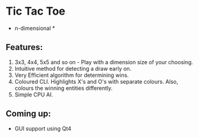 # Tic Tac Toe
* n-dimensional *

## Features:
1. 3x3, 4x4, 5x5 and so on - Play with a dimension size of your choosing.
2. Intuitive method for detecting a draw early on.
3. Very Efficient algorithm for determining wins.
4. Coloured CLI. Highlights X's and O's with separate colours.
   Also, colours the winning entities differently.
5. Simple CPU AI.

## Coming up:
* GUI support using Qt4